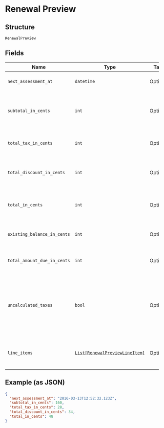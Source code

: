 
# Renewal Preview

## Structure

`RenewalPreview`

## Fields

| Name | Type | Tags | Description |
|  --- | --- | --- | --- |
| `next_assessment_at` | `datetime` | Optional | The timestamp for the subscription’s next renewal |
| `subtotal_in_cents` | `int` | Optional | An integer representing the amount of the total pre-tax, pre-discount charges that will be assessed at the next renewal |
| `total_tax_in_cents` | `int` | Optional | An integer representing the total tax charges that will be assessed at the next renewal |
| `total_discount_in_cents` | `int` | Optional | An integer representing the amount of the coupon discounts that will be applied to the next renewal |
| `total_in_cents` | `int` | Optional | An integer representing the total amount owed, less any discounts, that will be assessed at the next renewal |
| `existing_balance_in_cents` | `int` | Optional | An integer representing the amount of the subscription’s current balance |
| `total_amount_due_in_cents` | `int` | Optional | An integer representing the existing_balance_in_cents plus the total_in_cents |
| `uncalculated_taxes` | `bool` | Optional | A boolean indicating whether or not additional taxes will be calculated at the time of renewal. This will be true if you are using Avalara and the address of the subscription is in one of your defined taxable regions. |
| `line_items` | [`List[RenewalPreviewLineItem]`](../../doc/models/renewal-preview-line-item.md) | Optional | An array of objects representing the individual transactions that will be created at the next renewal |

## Example (as JSON)

```json
{
  "next_assessment_at": "2016-03-13T12:52:32.123Z",
  "subtotal_in_cents": 160,
  "total_tax_in_cents": 28,
  "total_discount_in_cents": 34,
  "total_in_cents": 48
}
```

